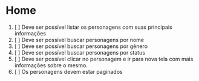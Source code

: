 # Home

1. [ ] Deve ser possível listar os personagens com suas principais informações
2. [ ] Deve ser possível buscar personagens por nome
3. [ ] Deve ser possível buscar personagens por gênero
4. [ ] Deve ser possível buscar personagens por status
5. [ ] Deve ser possível clicar no personagem e ir para nova tela com mais informações sobre o mesmo.
6. [ ] Os personagens devem estar paginados

